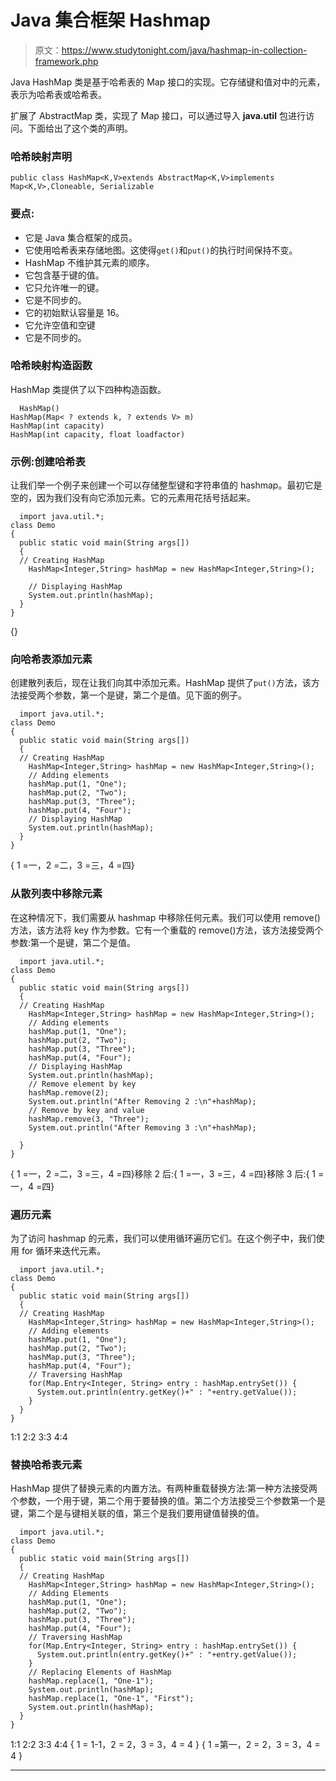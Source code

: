# Java 集合框架 Hashmap

> 原文：<https://www.studytonight.com/java/hashmap-in-collection-framework.php>

Java HashMap 类是基于哈希表的 Map 接口的实现。它存储键和值对中的元素，表示为哈希表<key value="">或哈希表<k v="">。</k></key>

扩展了 AbstractMap 类，实现了 Map 接口，可以通过导入 **java.util** 包进行访问。下面给出了这个类的声明。

### 哈希映射声明

```
public class HashMap<K,V>extends AbstractMap<K,V>implements Map<K,V>,Cloneable, Serializable
```

### 要点:

*   它是 Java 集合框架的成员。
*   它使用哈希表来存储地图。这使得`get()`和`put()`的执行时间保持不变。
*   HashMap 不维护其元素的顺序。
*   它包含基于键的值。
*   它只允许唯一的键。
*   它是不同步的。
*   它的初始默认容量是 16。
*   它允许空值和空键
*   它是不同步的。

### 哈希映射构造函数

HashMap 类提供了以下四种构造函数。

```
  HashMap()
HashMap(Map< ? extends k, ? extends V> m)
HashMap(int capacity)
HashMap(int capacity, float loadfactor) 

```

### 示例:创建哈希表

让我们举一个例子来创建一个可以存储整型键和字符串值的 hashmap。最初它是空的，因为我们没有向它添加元素。它的元素用花括号括起来。

```
  import java.util.*;
class Demo
{
  public static void main(String args[])
  {
  // Creating HashMap
    HashMap<Integer,String> hashMap = new HashMap<Integer,String>();

    // Displaying HashMap
    System.out.println(hashMap);
  }
} 

```

{}

### 向哈希表添加元素

创建散列表后，现在让我们向其中添加元素。HashMap 提供了`put()`方法，该方法接受两个参数，第一个是键，第二个是值。见下面的例子。

```
  import java.util.*;
class Demo
{
  public static void main(String args[])
  {
  // Creating HashMap
    HashMap<Integer,String> hashMap = new HashMap<Integer,String>();
    // Adding elements
    hashMap.put(1, "One");
    hashMap.put(2, "Two");
    hashMap.put(3, "Three");
    hashMap.put(4, "Four");
    // Displaying HashMap
    System.out.println(hashMap);
  }
} 

```

{ 1 =一，2 =二，3 =三，4 =四}

### 从散列表中移除元素

在这种情况下，我们需要从 hashmap 中移除任何元素。我们可以使用 remove()方法，该方法将 key 作为参数。它有一个重载的 remove()方法，该方法接受两个参数:第一个是键，第二个是值。

```
  import java.util.*;
class Demo
{
  public static void main(String args[])
  {
  // Creating HashMap
    HashMap<Integer,String> hashMap = new HashMap<Integer,String>();
    // Adding elements
    hashMap.put(1, "One");
    hashMap.put(2, "Two");
    hashMap.put(3, "Three");
    hashMap.put(4, "Four");
    // Displaying HashMap
    System.out.println(hashMap);
    // Remove element by key
    hashMap.remove(2);
    System.out.println("After Removing 2 :\n"+hashMap);
    // Remove by key and value
    hashMap.remove(3, "Three");
    System.out.println("After Removing 3 :\n"+hashMap);

  }
} 

```

{ 1 =一，2 =二，3 =三，4 =四}移除 2 后:{ 1 =一，3 =三，4 =四}移除 3 后:{ 1 =一，4 =四}

### 遍历元素

为了访问 hashmap 的元素，我们可以使用循环遍历它们。在这个例子中，我们使用 for 循环来迭代元素。

```
  import java.util.*;
class Demo
{
  public static void main(String args[])
  {
  // Creating HashMap
    HashMap<Integer,String> hashMap = new HashMap<Integer,String>();
    // Adding elements
    hashMap.put(1, "One");
    hashMap.put(2, "Two");
    hashMap.put(3, "Three");
    hashMap.put(4, "Four");
    // Traversing HashMap
    for(Map.Entry<Integer, String> entry : hashMap.entrySet()) {
      System.out.println(entry.getKey()+" : "+entry.getValue());
    }   
  }
} 

```

1:1 2:2 3:3 4:4

### 替换哈希表元素

HashMap 提供了替换元素的内置方法。有两种重载替换方法:第一种方法接受两个参数，一个用于键，第二个用于要替换的值。第二个方法接受三个参数第一个是键，第二个是与键相关联的值，第三个是我们要用键值替换的值。

```
  import java.util.*;
class Demo
{
  public static void main(String args[])
  {
  // Creating HashMap
    HashMap<Integer,String> hashMap = new HashMap<Integer,String>();
    // Adding Elements
    hashMap.put(1, "One");
    hashMap.put(2, "Two");
    hashMap.put(3, "Three");
    hashMap.put(4, "Four");
    // Traversing HashMap
    for(Map.Entry<Integer, String> entry : hashMap.entrySet()) {
      System.out.println(entry.getKey()+" : "+entry.getValue());
    }
    // Replacing Elements of HashMap
    hashMap.replace(1, "One-1");
    System.out.println(hashMap);
    hashMap.replace(1, "One-1", "First");
    System.out.println(hashMap);
  }
} 

```

1:1 2:2 3:3 4:4 { 1 = 1-1，2 = 2，3 = 3，4 = 4 } { 1 =第一，2 = 2，3 = 3，4 = 4 }

* * *